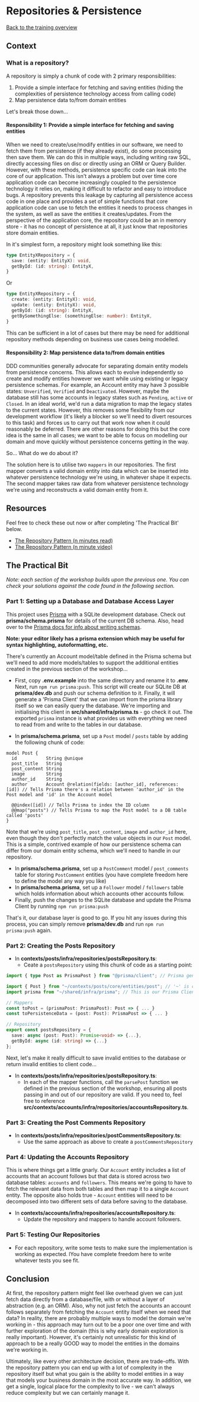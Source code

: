 # Repositories & Persistence

[Back to the training overview](https://github.com/PensionBee/ddd-workshop#ddd-workshop-overview)

## Context

### What is a repository?

A repository is simply a chunk of code with 2 primary responsibilities:

1. Provide a simple interface for fetching and saving entities (hiding the complexities of persistence technology access from calling code)
2. Map persistence data to/from domain entities

Let's break those down...

#### Responsibility 1: Provide a simple interface for fetching and saving entities

When we need to create/use/modify entities in our software, we need to fetch them from persistence (if they already exist), do some processing then save them. We can do this in multiple ways, including writing raw SQL, directly accessing files on disc or directly using an ORM or Query Builder. However, with these methods, persistence specific code can leak into the core of our application. This isn't always a problem but over time core application code can become increasingly coupled to the persistence technology it relies on, making it difficult to refactor and easy to introduce bugs. A repository prevents this leakage by capturing all persistence access code in one place and provides a set of simple functions that core application code can use to fetch the entities it needs to process changes in the system, as well as save the entities it creates/updates. From the perspective of the application core, the repository could be an in memory store - it has no concept of persistence at all, it just know that repositories store domain entities.

In it's simplest form, a repository might look something like this:

```ts
type EntityXRepository = {
  save: (entity: EntityX): void,
  getById: (id: string): EntityX,
}
```

Or

```ts
type EntityXRepository = {
  create: (entity: EntityX): void,
  update: (entity: EntityX): void,
  getById: (id: string): EntityX,
  getBySomethingElse: (somethingElse: number): EntityX,
}
```

This can be sufficient in a lot of cases but there may be need for additional repository methods depending on business use cases being modelled.

#### Responsibility 2: Map persistence data to/from domain entities

DDD communities generally advocate for separating domain entity models from persistence concerns. This allows each to evolve independently so create and modify entities however we want while using existing or legacy persistence schemas. For example, an Account entity may have 3 possible states: `Unverified`, `Verified` and `Deactivated`. However, maybe the database still has some accounts in legacy states such as `Pending`, `active` or `Closed`. In an ideal world, we'd run a data migration to map the legacy states to the current states. However, this removes some flexibility from our development workflow (it's likely a blocker so we'll need to divert resources to this task) and forces us to carry out that work now when it could reasonably be deferred. There are other reasons for doing this but the core idea is the same in all cases; we want to be able to focus on modelling our domain and move quickly without persistence concerns getting in the way.

So... What do we do about it?

The solution here is to utilise two `mappers` in our repositories. The first mapper converts a valid domain entity into data which can be inserted into whatever persistence technology we're using, in whatever shape it expects. The second mapper takes raw data from whatever persistence technology we're using and reconstructs a valid domain entity from it.

## Resources

Feel free to check these out now or after completing 'The Practical Bit' below.

- [The Repository Pattern (n minutes read)](https://)
- [The Repository Pattern (n minute video)](https://)

## The Practical Bit

*Note: each section of the workshop builds upon the previous one. You can check your solutions against the code found in the following section.*

### Part 1: Setting up a Database and Database Access Layer

This project uses [Prisma](https://www.prisma.io) with a SQLite development database. Check out **prisma/schema.prisma** for details of the current DB schema. Also, head over to the [Prisma docs for info about writing schemas](https://www.prisma.io/docs/concepts/components/prisma-schema).

**Note: your editor likely has a prisma extension which may be useful for syntax highlighting, autoformatting, etc.**

There's currently an Account model/table defined in the Prisma schema but we'll need to add more models/tables to support the additional entities created in the previous section of the workshop...

- First, copy **.env.example** into the same directory and rename it to **.env**. Next, run `npm run prisma:push`. This script will create our SQLite DB at **prisma/dev.db** and push our schema definition to it. Finally, it will generate a 'Prisma Client' that we can import from the prisma library itself so we can easily query the database. We're importing and initialising this client in **src/shared/infra/prisma.ts** - go check it out. The exported `prisma` instance is what provides us with everything we need to read from and write to the tables in our database.

- In **prisma/schema.prisma**, set up a `Post` model / `posts` table by adding the following chunk of code:

```prisma
model Post {
  id           String @unique
  post_title   String
  post_content String
  image        String
  author_id    String
  author       Account @relation(fields: [author_id], references: [id]) // Tells Prisma there's a relation between 'author_id' in the Post model and 'id' in the Account model

  @@index([id]) // Tells Prisma to index the ID column
  @@map("posts") // Tells Prisma to map the Post model to a DB table called 'posts'
}
```

Note that we're using `post_title`, `post_content`, `image` and `author_id` here, even though they don't perfectly match the value objects in our `Post` model. This is a simple, contrived example of how our persistence schema can differ from our domain entity schema, which we'll need to handle in our repository.

- In **prisma/schema.prisma**, set up a `PostComment` model / `post_comments` table for storing `PostComment` entities (you have complete freedom here to define the model any way you like)
- In **prisma/schema.prisma**, set up a `Follower` model / `followers` table which holds information about which accounts other accounts follow.
- Finally, push the changes to the SQLite database and update the Prisma Client by running `npm run prisma:push`

That's it, our database layer is good to go. If you hit any issues during this process, you can simply remove **prisma/dev.db** and run `npm run prisma:push` again.

### Part 2: Creating the Posts Repository

- In **contexts/posts/infra/repositories/postsRepository.ts**:
  - Ceate a `postsRepository` using this chunk of code as a starting point:

```ts
import { type Post as PrismaPost } from "@prisma/client"; // Prisma generates type definitions from our schema that we can use out of the box - pretty neat.

import { Post } from "~/contexts/posts/core/entities/post"; // '~' is configured in tsconfig.json to map to the 'src/' directory, reducing the need for deep relative imports
import prisma from "~/shared/infra/prisma"; // This is our Prisma Client instance - we can use this to access our DB tables via prisma.post.findOne(...), etc.

// Mappers
const toPost = (prismaPost: PrismaPost): Post => { ... }
const toPersistenceData = (post: Post): PrismaPost => { ... }

// Repository
export const postsRepository = {
  save: async (post: Post): Promise<void> => {...},
  getById: async (id: string) => {...}
};
```

Next, let's make it really difficult to save invalid entities to the database or return invalid entities to client code...

- In **contexts/posts/infra/repositories/postsRepository.ts**:
  - In each of the mapper functions, call the `parsePost` function we defined in the previous section of the workshop, ensuring all posts passing in and out of our repository are valid. If you need to, feel free to reference **src/contexts/accounts/infra/repositories/accountsRepository.ts**.

### Part 3: Creating the Post Comments Repository

- In **contexts/posts/infra/repositories/postCommentsRepository.ts**:
  - Use the same approach as above to create a `postCommentsRepository`

### Part 4: Updating the Accounts Repository

This is where things get a little gnarly. Our `Account` entity includes a list of accounts that an account follows but that data is stored across two database tables: `accounts` and `followers`. This means we're going to have to fetch the relevant data from both tables and then map it to a single `Account` entity. The opposite also holds true - `Account` entities will need to be decomposed into two different sets of data before saving to the database.

- In **contexts/accounts/infra/repositories/accountsRepository.ts**:
  - Update the repository and mappers to handle account followers.

### Part 5: Testing Our Repositories

- For each repository, write some tests to make sure the implementation is working as expected. lYou have complete freedom here to write whatever tests you see fit.

## Conclusion

At first, the repository pattern might feel like overhead given we can just fetch data directly from a database/file, with or without a layer of abstraction (e.g. an ORM). Also, why not just fetch the accounts an account follows separately from fetching the `Account` entity itself when we need that data? In reality, there are probably multiple ways to model the domain we're working in - this approach may turn out to be a poor one over time and with further exploration of the domain (this is why early domain exploration is really important). However, it's certainly not unrealistic for this kind of approach to be a really GOOD way to model the entities in the domains we're working in.

Ultimately, like every other architecture decision, there are trade-offs. With the repository pattern you can end up with a lot of complexity in the repository itself but what you gain is the ability to model entities in a way that models your business domain in the most accurate way. In addition, we get a single, logical place for the complexity to live - we can't always reduce complexity but we can certainly manage it.

